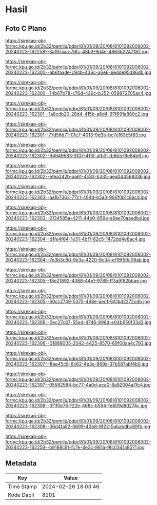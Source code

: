 # Hasil

## Foto C Plano

https://sirekap-obj-formc.kpu.go.id/2b32/pemilu/pdpr/81/01/09/20/08/8101092008002-20240223-162258--3af97aaa-76fc-48b3-9d4e-4863b2247182.jpg

https://sirekap-obj-formc.kpu.go.id/2b32/pemilu/pdpr/81/01/09/20/08/8101092008002-20240223-162300--ab6faade-c94b-436c-a6e6-6edde95d86db.jpg

https://sirekap-obj-formc.kpu.go.id/2b32/pemilu/pdpr/81/01/09/20/08/8101092008002-20240223-162300--14b67b78-c76d-426c-b352-059872705ac4.jpg

https://sirekap-obj-formc.kpu.go.id/2b32/pemilu/pdpr/81/01/09/20/08/8101092008002-20240223-162301--1a8cdb20-28d4-415b-a6d4-97f691a880c2.jpg

https://sirekap-obj-formc.kpu.go.id/2b32/pemilu/pdpr/81/01/09/20/08/8101092008002-20240223-162301--77d58d71-01c7-4013-9d3b-bc7e163c5f83.jpg

https://sirekap-obj-formc.kpu.go.id/2b32/pemilu/pdpr/81/01/09/20/08/8101092008002-20240223-162302--94949583-3f07-413f-afb3-cb6b579e84b6.jpg

https://sirekap-obj-formc.kpu.go.id/2b32/pemilu/pdpr/81/01/09/20/08/8101092008002-20240223-162302--efea242b-aa61-4c83-b335-aea044568336.jpg

https://sirekap-obj-formc.kpu.go.id/2b32/pemilu/pdpr/81/01/09/20/08/8101092008002-20240223-162303--aa1b7363-77c1-464d-b5a3-996f0b1c8acd.jpg

https://sirekap-obj-formc.kpu.go.id/2b32/pemilu/pdpr/81/01/09/20/08/8101092008002-20240223-162303--2134585a-4211-44b0-859e-a6ae70aaedbd.jpg

https://sirekap-obj-formc.kpu.go.id/2b32/pemilu/pdpr/81/01/09/20/08/8101092008002-20240223-162304--d1fe4f64-1e31-4bf1-82c5-1472dd4e8ac4.jpg

https://sirekap-obj-formc.kpu.go.id/2b32/pemilu/pdpr/81/01/09/20/08/8101092008002-20240223-162304--7e3b3c8d-9e3a-4220-9c34-ef16f50c09ab.jpg

https://sirekap-obj-formc.kpu.go.id/2b32/pemilu/pdpr/81/01/09/20/08/8101092008002-20240223-162305--18e21892-4388-44e1-9789-ff3a9f82bbae.jpg

https://sirekap-obj-formc.kpu.go.id/2b32/pemilu/pdpr/81/01/09/20/08/8101092008002-20240223-162305--60cc2749-5375-468e-aec1-641bd2272cdb.jpg

https://sirekap-obj-formc.kpu.go.id/2b32/pemilu/pdpr/81/01/09/20/08/8101092008002-20240223-162306--0ec27c87-55ed-4746-898d-e04b650f33d3.jpg

https://sirekap-obj-formc.kpu.go.id/2b32/pemilu/pdpr/81/01/09/20/08/8101092008002-20240223-162306--01888005-2042-4425-8570-69f00aa4c793.jpg

https://sirekap-obj-formc.kpu.go.id/2b32/pemilu/pdpr/81/01/09/20/08/8101092008002-20240223-162307--1fae45c8-6c62-4e3e-869a-37b587abf4b0.jpg

https://sirekap-obj-formc.kpu.go.id/2b32/pemilu/pdpr/81/01/09/20/08/8101092008002-20240223-162307--05582584-bc77-4a0d-aca0-8a92004a7fc4.jpg

https://sirekap-obj-formc.kpu.go.id/2b32/pemilu/pdpr/81/01/09/20/08/8101092008002-20240223-162308--3f1f0e76-f22e-468c-b594-fe609d8d274c.jpg

https://sirekap-obj-formc.kpu.go.id/2b32/pemilu/pdpr/81/01/09/20/08/8101092008002-20240223-162308--36d4fa92-0699-40b8-9f22-5ababdbc69fb.jpg

https://sirekap-obj-formc.kpu.go.id/2b32/pemilu/pdpr/81/01/09/20/08/8101092008002-20240223-162259--b9188c8f-fc7e-4e3c-981a-9fc0341a8571.jpg


## Metadata

| Key        | Value               |
| ---------- | ------------------- |
| Time Stamp | 2024-02-26 18:03:46 |
| Kode Dapil | 8101                |



